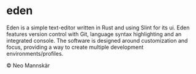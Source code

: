 # eden

Eden is a simple text-editor written in Rust and using Slint for its ui. Eden features version control with Git, language syntax highlighting and an integrated console. The software is designed around customization and focus, providing a way to create multiple development environments/profiles.

<p>&copy; Neo Mannskär</p>
